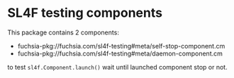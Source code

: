 # SL4F testing components

This package contains 2 components:

- fuchsia-pkg://fuchsia.com/sl4f-testing#meta/self-stop-component.cm
- fuchsia-pkg://fuchsia.com/sl4f-testing#meta/daemon-component.cm

to test `sl4f.Component.launch()` wait until launched component stop or not.
